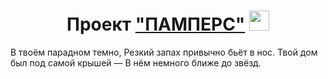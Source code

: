 <h1 align="center">Проект <a href="" target="_blank">"ПАМПЕРС"</a> 
<img src="https://github.com/blackcater/blackcater/raw/main/images/Hi.gif" height="32"/></h1>
<p>
В твоём парадном темно,
Резкий запах привычно бьёт в нос.
Твой дом был под самой крышей —
В нём немного ближе до звёзд.
</p>
</body>